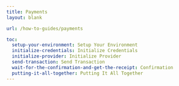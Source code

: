 ```yaml
---
title: Payments
layout: blank

url: /how-to-guides/payments

toc:
  setup-your-environment: Setup Your Environment
  initialize-credentials: Initialize Credentials
  initialize-provider: Initialize Provider
  send-transaction: Send Transaction
  wait-for-the-confirmation-and-get-the-receipt: Confirmation
  putting-it-all-together: Putting It All Together
---
```


<script>
    import Intro from './intro.md';
    import SetupEnv from './setup-env.md';
    import Initialize from './initialize.md';
    import SendTransaction from './send-transaction.md';
    import GetReceipt from './get-receipt.md';
    import Together from './together.md';
</script>

<Intro />
<SetupEnv />
<Initialize />
<SendTransaction />
<GetReceipt />
<Together />

